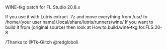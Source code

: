 WINE-tkg patch for FL Studio 20.8.x

If you use it with Lutris extract .7z and move everything from /usr/ to /home/(your user name)/.local/share/lutris/runners/wine/
If you want to build it from (original source) then look at How.to.build.wine-tkg.for.FLS.20-8

/Thanks to @Tk-Glitch @redgloboli

